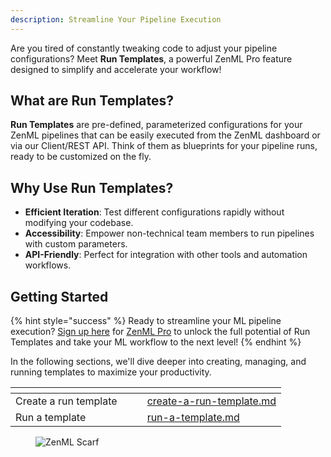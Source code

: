```yaml
---
description: Streamline Your Pipeline Execution
---
```


Are you tired of constantly tweaking code to adjust your pipeline 
configurations? Meet **Run Templates**, a powerful ZenML Pro feature designed 
to simplify and accelerate your workflow!

## What are Run Templates?

**Run Templates** are pre-defined, parameterized configurations for your ZenML 
pipelines that can be easily executed from the ZenML dashboard or via our 
Client/REST API. Think of them as blueprints for your pipeline runs, ready 
to be customized on the fly.

## Why Use Run Templates?

- **Efficient Iteration**: Test different configurations rapidly without 
modifying your codebase.
- **Accessibility**: Empower non-technical team members to run pipelines with 
custom parameters.
- **API-Friendly**: Perfect for integration with other tools and 
automation workflows.

## Getting Started

{% hint style="success" %}
Ready to streamline your ML pipeline execution? [Sign up here](https://cloud.zenml.io) 
for [ZenML Pro](https://zenml.io/pro) to unlock the full potential of Run 
Templates and take your ML workflow to the next level!
{% endhint %}

In the following sections, we'll dive deeper into creating, managing, and 
running templates to maximize your productivity.

<table data-view="cards"><thead><tr><th></th><th></th><th></th><th data-hidden data-card-target data-type="content-ref"></th></tr></thead><tbody><tr><td>Create a run template</td><td></td><td></td><td><a href="create-a-run-template.md">create-a-run-template.md</a></td></tr><tr><td>Run a template</td><td></td><td></td><td><a href="run-a-template.md">run-a-template.md</a></td></tr></tbody></table>

<figure><img src="https://static.scarf.sh/a.png?x-pxid=f0b4f458-0a54-4fcd-aa95-d5ee424815bc" alt="ZenML Scarf"><figcaption></figcaption></figure>


